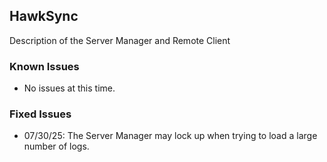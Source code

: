 ## HawkSync

Description of the Server Manager and Remote Client

### Known Issues
- No issues at this time.

### Fixed Issues
 - 07/30/25: The Server Manager may lock up when trying to load a large number of logs.
